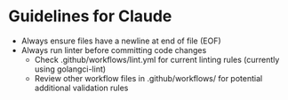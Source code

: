 # Guidelines for Claude

- Always ensure files have a newline at end of file (EOF)
- Always run linter before committing code changes
  - Check .github/workflows/lint.yml for current linting rules (currently using golangci-lint)
  - Review other workflow files in .github/workflows/ for potential additional validation rules
